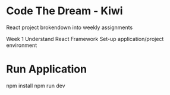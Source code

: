 # Code The Dream - Kiwi
React project brokendown into weekly assignments

Week 1 
Understand React Framework
Set-up application/project environment

# Run Application
npm install
npm run dev